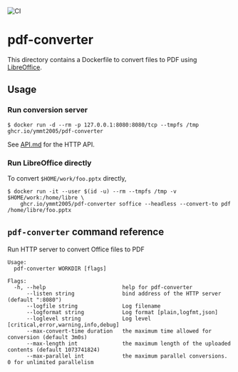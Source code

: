 ![CI](https://github.com/ymmt2005/pdf-converter/workflows/CI/badge.svg)

pdf-converter
=============

This directory contains a Dockerfile to convert files to PDF using [LibreOffice][].

## Usage

### Run conversion server

```console
$ docker run -d --rm -p 127.0.0.1:8080:8080/tcp --tmpfs /tmp ghcr.io/ymmt2005/pdf-converter
```

See [API.md](API.md) for the HTTP API.

### Run LibreOffice directly

To convert `$HOME/work/foo.pptx` directly,

```console
$ docker run -it --user $(id -u) --rm --tmpfs /tmp -v $HOME/work:/home/libre \
    ghcr.io/ymmt2005/pdf-converter soffice --headless --convert-to pdf /home/libre/foo.pptx
```

## `pdf-converter` command reference

Run HTTP server to convert Office files to PDF

```
Usage:
  pdf-converter WORKDIR [flags]

Flags:
  -h, --help                        help for pdf-converter
      --listen string               bind address of the HTTP server (default ":8080")
      --logfile string              Log filename
      --logformat string            Log format [plain,logfmt,json]
      --loglevel string             Log level [critical,error,warning,info,debug]
      --max-convert-time duration   the maximum time allowed for conversion (default 3m0s)
      --max-length int              the maximum length of the uploaded contents (default 1073741824)
      --max-parallel int            the maximum parallel conversions.  0 for unlimited parallelism
```

[LibreOffice]: https://www.libreoffice.org/
